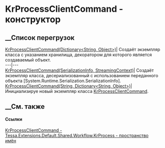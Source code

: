 # KrProcessClientCommand - конструктор
##  __Список перегрузок
[KrProcessClientCommand(Dictionary<String,
Object>)](M_Tessa_Extensions_Default_Shared_Workflow_KrProcess_KrProcessClientCommand__ctor.htm)|
Создаёт экземпляр класса с указанием хранилища, декоратором для которого
является создаваемый объект.  
---|---  
[KrProcessClientCommand(SerializationInfo,
StreamingContext)](M_Tessa_Extensions_Default_Shared_Workflow_KrProcess_KrProcessClientCommand__ctor_1.htm)|
Создаёт экземпляр класса, десериализованный с использованием переданного
объекта [System.Runtime.Serialization.SerializationInfo].  
[KrProcessClientCommand(String, Dictionary<String,
Object>)](M_Tessa_Extensions_Default_Shared_Workflow_KrProcess_KrProcessClientCommand__ctor_2.htm)|
Инициализируе новый экземпляр класса
[KrProcessClientCommand](T_Tessa_Extensions_Default_Shared_Workflow_KrProcess_KrProcessClientCommand.htm).  
## __См. также
#### Ссылки
[KrProcessClientCommand -
](T_Tessa_Extensions_Default_Shared_Workflow_KrProcess_KrProcessClientCommand.htm)
[Tessa.Extensions.Default.Shared.Workflow.KrProcess - пространство
имён](N_Tessa_Extensions_Default_Shared_Workflow_KrProcess.htm)
